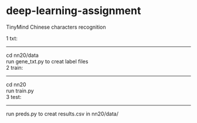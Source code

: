 # deep-learning-assignment
TinyMind Chinese characters recognition 

1 txt:  
****
cd nn20/data    
run gene_txt.py to creat label files  
2 train:
****
cd nn20  
run train.py  
3 test: 
****
run preds.py to creat results.csv in nn20/data/
